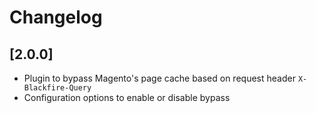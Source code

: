 # Changelog

## [2.0.0]
- Plugin to bypass Magento's page cache based on request header `X-Blackfire-Query`
- Configuration options to enable or disable bypass
